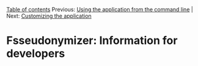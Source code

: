[Table of contents](../tableOfContents.md) 
Previous: [Using the application from the command line](../commandline.md) | Next: [Customizing the application](../customizing.md)

# Fsseudonymizer: Information for developers